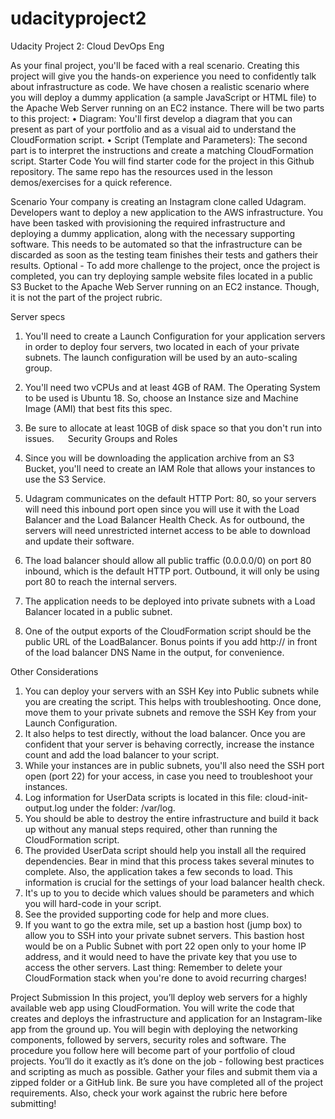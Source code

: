 # udacityproject2
Udacity Project 2: Cloud DevOps Eng


As your final project, you'll be faced with a real scenario.
Creating this project will give you the hands-on experience you need to confidently talk about infrastructure as code. We have chosen a realistic scenario where you will deploy a dummy application (a sample JavaScript or HTML file) to the Apache Web Server running on an EC2 instance.
There will be two parts to this project:
•	Diagram: You'll first develop a diagram that you can present as part of your portfolio and as a visual aid to understand the CloudFormation script.
•	Script (Template and Parameters): The second part is to interpret the instructions and create a matching CloudFormation script.
Starter Code
You will find starter code for the project in this Github repository. The same repo has the resources used in the lesson demos/exercises for a quick reference.

Scenario
Your company is creating an Instagram clone called Udagram.
Developers want to deploy a new application to the AWS infrastructure.
You have been tasked with provisioning the required infrastructure and deploying a dummy application, along with the necessary supporting software.
This needs to be automated so that the infrastructure can be discarded as soon as the testing team finishes their tests and gathers their results.
Optional - To add more challenge to the project, once the project is completed, you can try deploying sample website files located in a public S3 Bucket to the Apache Web Server running on an EC2 instance. Though, it is not the part of the project rubric.

Server specs

1.	You'll need to create a Launch Configuration for your application servers in order to deploy four servers, two located in each of your private subnets. The launch configuration will be used by an auto-scaling group.
2.	You'll need two vCPUs and at least 4GB of RAM. The Operating System to be used is Ubuntu 18. So, choose an Instance size and Machine Image (AMI) that best fits this spec.
3.	Be sure to allocate at least 10GB of disk space so that you don't run into issues.  
Security Groups and Roles

1.	Since you will be downloading the application archive from an S3 Bucket, you'll need to create an IAM Role that allows your instances to use the S3 Service.
2.	Udagram communicates on the default HTTP Port: 80, so your servers will need this inbound port open since you will use it with the Load Balancer and the Load Balancer Health Check. As for outbound, the servers will need unrestricted internet access to be able to download and update their software.
3.	The load balancer should allow all public traffic (0.0.0.0/0) on port 80 inbound, which is the default HTTP port. Outbound, it will only be using port 80 to reach the internal servers.
4.	The application needs to be deployed into private subnets with a Load Balancer located in a public subnet.
5.	One of the output exports of the CloudFormation script should be the public URL of the LoadBalancer. Bonus points if you add http:// in front of the load balancer DNS Name in the output, for convenience.

Other Considerations

1.	You can deploy your servers with an SSH Key into Public subnets while you are creating the script. This helps with troubleshooting. Once done, move them to your private subnets and remove the SSH Key from your Launch Configuration.
2.	It also helps to test directly, without the load balancer. Once you are confident that your server is behaving correctly, increase the instance count and add the load balancer to your script.
3.	While your instances are in public subnets, you'll also need the SSH port open (port 22) for your access, in case you need to troubleshoot your instances.
4.	Log information for UserData scripts is located in this file: cloud-init-output.log under the folder: /var/log.
5.	You should be able to destroy the entire infrastructure and build it back up without any manual steps required, other than running the CloudFormation script.
6.	The provided UserData script should help you install all the required dependencies. Bear in mind that this process takes several minutes to complete. Also, the application takes a few seconds to load. This information is crucial for the settings of your load balancer health check.
7.	It's up to you to decide which values should be parameters and which you will hard-code in your script.
8.	See the provided supporting code for help and more clues.
9.	If you want to go the extra mile, set up a bastion host (jump box) to allow you to SSH into your private subnet servers. This bastion host would be on a Public Subnet with port 22 open only to your home IP address, and it would need to have the private key that you use to access the other servers.
Last thing: Remember to delete your CloudFormation stack when you're done to avoid recurring charges!

Project Submission
In this project, you’ll deploy web servers for a highly available web app using CloudFormation. You will write the code that creates and deploys the infrastructure and application for an Instagram-like app from the ground up. You will begin with deploying the networking components, followed by servers, security roles and software. The procedure you follow here will become part of your portfolio of cloud projects. You’ll do it exactly as it’s done on the job - following best practices and scripting as much as possible.
Gather your files and submit them via a zipped folder or a GitHub link.
Be sure you have completed all of the project requirements.
Also, check your work against the rubric here before submitting!

